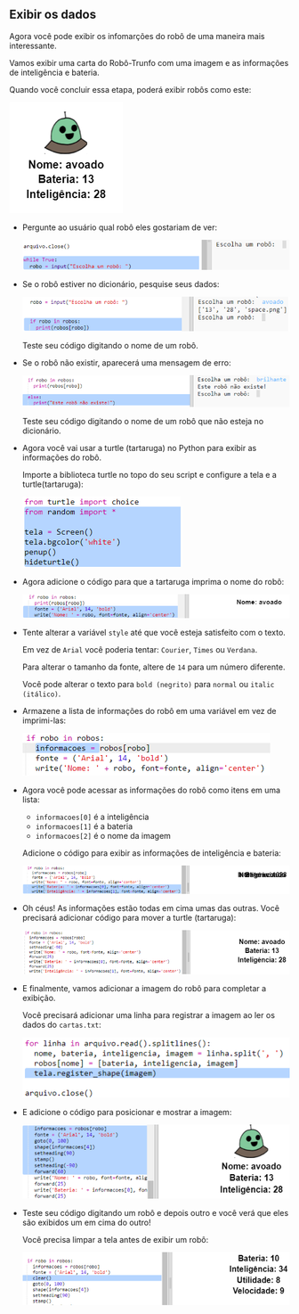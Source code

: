 ## Exibir os dados

Agora você pode exibir os infomarções do robô de uma maneira mais interessante.

Vamos exibir uma carta do Robô-Trunfo com uma imagem e as informações de inteligência e bateria.

Quando você concluir essa etapa, poderá exibir robôs como este:

![screenshot](images/robotrumps-example.png)




+ Pergunte ao usuário qual robô eles gostariam de ver:
    
    ![screenshot](images/robotrumps-choose.png)

+ Se o robô estiver no dicionário, pesquise seus dados:
    
    ![screenshot](images/robotrumps-if.png)
    
    Teste seu código digitando o nome de um robô.


+ Se o robô não existir, aparecerá uma mensagem de erro:
    
    ![screenshot](images/robotrumps-else.png)
    
    Teste seu código digitando o nome de um robô que não esteja no dicionário.

+ Agora você vai usar a turtle (tartaruga) no Python para exibir as informações do robô.
    
    Importe a biblioteca turtle no topo do seu script e configure a tela e a turtle(tartaruga):
    
    ![screenshot](images/robotrumps-turtle.png)

+ Agora adicione o código para que a tartaruga imprima o nome do robô:
    
    ![screenshot](images/robotrumps-name.png)

+ Tente alterar a variável `style` até que você esteja satisfeito com o texto.

    Em vez de `Arial` você poderia tentar: `Courier`, `Times` ou `Verdana`.
    
    Para alterar o tamanho da fonte, altere de `14` para um número diferente.
    
    Você pode alterar o texto para `bold (negrito)` para `normal` ou `italic (itálico)`.

+ Armazene a lista de informações do robô em uma variável em vez de imprimi-las:
    
    ![screenshot](images/robotrumps-stats.png)

+ Agora você pode acessar as informações do robô como itens em uma lista:
    
    + `informacoes[0]` é a inteligência
    + `informacoes[1]` é a bateria
    + `informacoes[2]` é o nome da imagem
    
    Adicione o código para exibir as informações de inteligência e bateria:
    
    ![screenshot](images/robotrumps-stats-2.png)


+ Oh céus! As informações estão todas em cima umas das outras. Você precisará adicionar código para mover a turtle (tartaruga):
    
    ![screenshot](images/robotrumps-stats-3.png)

+ E finalmente, vamos adicionar a imagem do robô para completar a exibição.
    
    Você precisará adicionar uma linha para registrar a imagem ao ler os dados do `cartas.txt`:
    
    ![screenshot](images/robotrumps-register.png)

+ E adicione o código para posicionar e mostrar a imagem:
    
    ![screenshot](images/robotrumps-image.png)

+ Teste seu código digitando um robô e depois outro e você verá que eles são exibidos um em cima do outro!
    
    Você precisa limpar a tela antes de exibir um robô:
    
    ![screenshot](images/robotrumps-clear.png)